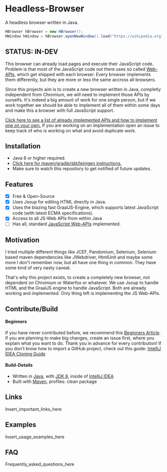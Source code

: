# Headless-Browser
A headless browser written in Java.
```java
HBrowser hBrowser = new HBrowser();
HWindow hWindow = hBrowser.openNewWindow().load("https://wikipedia.org");
```
## STATUS: IN-DEV
This browser can already load pages and execute their JavaScript code. Problem is that most of the JavaScript code out there
uses so called [Web-APIs](https://developer.mozilla.org/en-US/docs/Web/API), which get shipped with each browser.
Every browser implements them differently, but they are more or less the same accross all browsers.

Since this projects aim is to create a new browser written in Java, completly independent from Chromium, we will need to implement those APIs
by ourselfs. It's indeed a big amount of work for one single person,
but if we work together we should be able to implement all of them within some days and make this a browser with full JavaScript support.

[Click here to see a list of already implemented APIs and how to implement one on your own.](how-to-implement-a-js-web-api.md)
If you are working on an implementation open an issue to keep track of who is working on what and avoid duplicate work.

## Installation
 - Java 8 or higher required.
 - [Click here for maven/gradle/sbt/leinigen instructions.](https://jitpack.io/#Osiris-Team/Headless-Browser)
 - Make sure to watch this repository to get notified of future updates.

## Features
- [x] Free & Open-Source
- [x] Uses Jsoup for editing HTML directly in Java.
- [x] Uses the blazing fast GraalJS-Engine, which supports latest JavaScript code (with latest ECMA specifications).
- [x] Access to all JS-Web APIs from within Java
- [ ] Has all, standard [JavaScript Web-APIs](https://developer.mozilla.org/en-US/docs/Web/API) implemented.

## Motivation
I tried multiple different things like JCEF, Pandomium, Selenium, Selenium based maven dependencies like JWebdriver, 
HtmlUnit and maybe some more I don't remember now, but all have one thing in common. 
They have some kind of very nasty caveat.

That's why this project exists, to create a completely new browser, not dependent on Chromium or Waterfox or whatever.
We use Jsoup to handle HTML and the GraalJS engine to handle JavaScript. 
Both are already working and implemented. Only thing left is implementing the JS Web-APIs.

## Contribute/Build

#### Beginners
If you have never contributed before, we recommend this [Beginners Article](https://www.jetbrains.com/help/idea/contribute-to-projects.html). 
If you are planning to make big changes, create an issue first, where you explain what you want to do. Thank you in advance for every
contribution!
If you don't know how to import a GitHub project, check out this guide: [IntelliJ IDEA Cloning Guide](https://blog.jetbrains.com/idea/2020/10/clone-a-project-from-github/)

#### Build-Details
  - Written in [Java](https://java.com/), with [JDK 8](https://www.oracle.com/java/technologies/javase/javase-jdk8-downloads.html), inside of [IntelliJ IDEA](https://www.jetbrains.com/idea/)
  - Built with [Maven](https://maven.apache.org/), profiles: clean package

## Links
Insert_important_links_here

## Examples
Insert_usage_examples_here

## FAQ
Frequently_asked_questions_here

